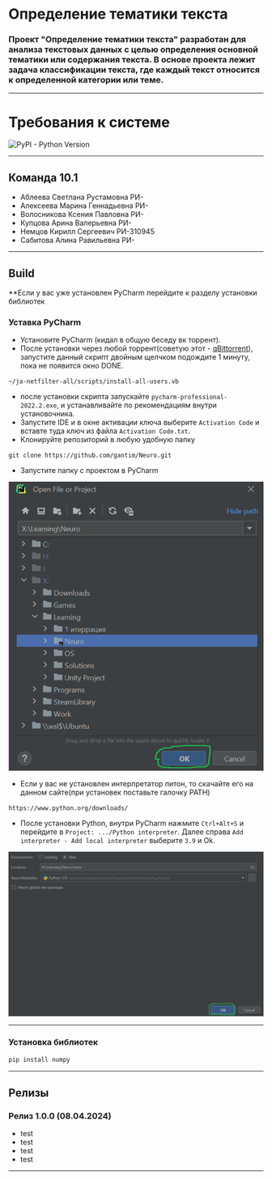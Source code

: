 # Определение тематики текста
### Проект "Определение тематики текста" разработан для анализа текстовых данных с целью определения основной тематики или содержания текста. В основе проекта лежит задача классификации текста, где каждый текст относится к определенной категории или теме.
---
# Требования к системе
![PyPI - Python Version](https://img.shields.io/pypi/pyversions/Matplotlib)

---
## Команда 10.1
- Аблеева Светлана Рустамовна РИ-
- Алексеева Марина Геннадьевна РИ-
- Волосникова Ксения Павловна РИ-
- Купцова Арина Валерьевна РИ-
- Немцов Кирилл Сергеевич РИ-310945
- Сабитова Алина Равильевна РИ-

____

## Build

**Если у вас уже установлен PyCharm перейдите к разделу установки библиотек
### Уставка PyCharm
- Установите PyCharm (кидал в общую беседу вк торрент).
- После установки через любой торрент(советую этот - [qBittorrent](https://www.qbittorrent.org/)),
запустите данный скрипт двойным щелчком подождите 1 минуту, пока не появится окно DONE.
```URL
~/ja-netfilter-all/scripts/install-all-users.vb
```
- после установки скрипта запускайте `pycharm-professional-2022.2.exe`, и устанавливайте по рекомендациям внутри установочника.
- Запустите IDE и в окне активации ключа выберите `Activation Code` и вставте туда ключ из файла `Activation Code.txt`.
- Клонируйте репозиторий в любую удобную папку
```URL
git clone https://github.com/gantim/Neuro.git
```
- Запустите папку с проектом в PyCharm

![ProjectAdd](https://github.com/gantim/Neuro/blob/main/guide/ProjectAdd.png)

- Если у вас не установлен интерпретатор питон, то скачайте его на данном сайте(при установек поставьте галочку PATH)
```URL
https://www.python.org/downloads/
```
- После установки Python, внутри PyCharm нажмите `Ctrl+Alt+S` и перейдите в `Project: .../Python interpreter`.
Далее справа `Add interpreter - Add local interpreter` выберите `3.9` и Ok.

![Add interpreter](https://github.com/gantim/Neuro/blob/main/guide/AddInterpreter.png)

---

### Установка библиотек

```bash
pip install numpy
```

---
## Релизы

### Релиз 1.0.0 (08.04.2024)
- test
- test
- test
- test
___



